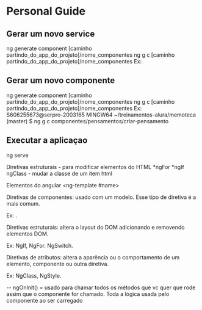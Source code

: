 # Personal Guide

## Gerar um novo service
ng generate component [caminho partindo_do_app_do_projeto]/nome_componentes
ng g c [caminho partindo_do_app_do_projeto]/nome_componentes
Ex: 

## Gerar um novo componente
ng generate component [caminho partindo_do_app_do_projeto]/nome_componentes
ng g c [caminho partindo_do_app_do_projeto]/nome_componentes
Ex: 
S606255673@serpro-2003165 MINGW64 ~/treinamentos-alura/memoteca (master)
$ ng g c componentes/pensamentos/criar-pensamento

## Executar a aplicaçao
ng serve

Diretivas estruturais - para modificar elementos do HTML
*ngFor
*ngIf
ngClass - mudar a classe de um item html


Elementos do angular
<ng-template #name></ng-template>  



Diretivas de componentes: usado com um modelo. Esse tipo de diretiva é a mais comum.

Ex: <app-listarPensamentos>.

Diretivas estruturais: altera o layout do DOM adicionando e removendo elementos DOM.

Ex: NgIf, NgFor. NgSwitch.

Diretivas de atributos: altera a aparência ou o comportamento de um elemento, componente ou outra diretiva.

Ex: NgClass, NgStyle.


--
ngOnInit() = usado para chamar todos os métodos que vc quer que rode assim que o componente for 
chamado. Toda a lógica usada pelo componente ao ser carregado
